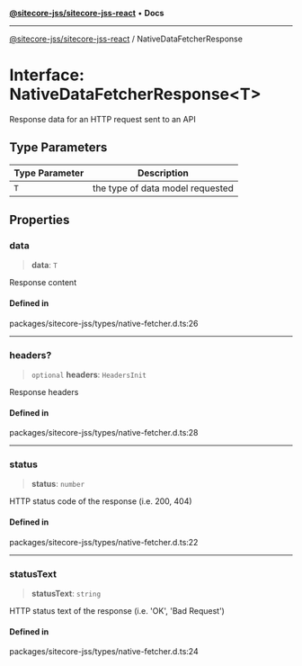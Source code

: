 [**@sitecore-jss/sitecore-jss-react**](../README.md) • **Docs**

***

[@sitecore-jss/sitecore-jss-react](../README.md) / NativeDataFetcherResponse

# Interface: NativeDataFetcherResponse\<T\>

Response data for an HTTP request sent to an API

## Type Parameters

| Type Parameter | Description |
| ------ | ------ |
| `T` | the type of data model requested |

## Properties

### data

> **data**: `T`

Response content

#### Defined in

packages/sitecore-jss/types/native-fetcher.d.ts:26

***

### headers?

> `optional` **headers**: `HeadersInit`

Response headers

#### Defined in

packages/sitecore-jss/types/native-fetcher.d.ts:28

***

### status

> **status**: `number`

HTTP status code of the response (i.e. 200, 404)

#### Defined in

packages/sitecore-jss/types/native-fetcher.d.ts:22

***

### statusText

> **statusText**: `string`

HTTP status text of the response (i.e. 'OK', 'Bad Request')

#### Defined in

packages/sitecore-jss/types/native-fetcher.d.ts:24
